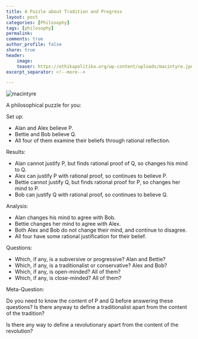 ```yaml
---
title: A Puzzle about Tradition and Progress
layout: post
categories: [Philosophy]
tags: [philosophy]
permalink: 
comments: true
author_profile: false
share: true
header:
    image: 
    teaser: https://ethikapolitika.org/wp-content/uploads/macintyre.jpeg
excerpt_separator: <!--more-->

---
```


![macintyre](http://architecturaldialogue.files.wordpress.com/2012/02/macintyre-2.jpg)

A philosophical puzzle for you: 

Set up: 

- Alan and Alex believe P.  
- Bettie and Bob believe Q. 
- All four of them examine their beliefs through rational reflection. 

Results: 

<!--more-->

- Alan cannot justify P, but finds rational proof of Q, so changes his mind to Q. 
- Alex can justify P with rational proof, so continues to believe P. 
- Bettie cannot justify Q, but finds rational proof for P, so changes her mind to P. 
- Bob can justify Q with rational proof, so continues to believe Q. 

Analysis: 

- Alan changes his mind to agree with Bob. 
- Bettie changes her mind to agree with Alex. 
- Both Alex and Bob do not change their mind, and continue to disagree. 
- All four have some rational justification for their belief.

Questions: 

- Which, if any, is a subversive or progressive? Alan and Bettie?
- Which, if any, is a traditionalist or conservative? Alex and Bob?
- Which, if any, is open-minded? All of them? 
- Which, if any, is close-minded? All of them? 

Meta-Question: 

Do you need to know the content of P and Q before answering these questions? Is there anyway to define a traditionalist apart from the content of the tradition? 

Is there any way to define a revolutionary apart from the content of the revolution?